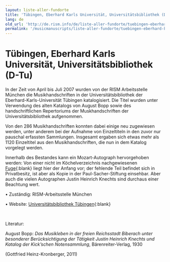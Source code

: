 ```yaml
---
layout: liste-aller-fundorte
title: 'Tübingen, Eberhard Karls Universität, Universitätsbibliothek (D-Tu)'
lang: de
old_url: 'http://de.rism.info/de/liste-aller-fundorte/tuebingen-eberhard-karls-universitaet-universitaetsbibliothek-d-tu.html'
permalink: '/musicmanuscripts/liste-aller-fundorte/tuebingen-eberhard-karls-universitaet-universitaetsbibliothek-d-tu.html'
---
```



# Tübingen, Eberhard Karls Universität, Universitätsbibliothek (D-Tu)

In der Zeit von April bis Juli 2007 wurden von der RISM Arbeitsstelle München die Musikhandschriften in der Universitätsbibliothek der Eberhard-Karls-Universität Tübingen katalogisiert. Die Titel wurden unter Verwendung des alten Katalogs von August Bopp sowie des handschriftlichen Repertoriums der Muskhandschriften der Universitätsbibliothek aufgenommen. 

Von den 286 Musikhandschriften konnten dabei einige neu zugewiesen werden, unter anderem bei der Aufnahme von Einzeltiteln in den zuvor nur pauschal erfassten Sammlungen. Insgesamt ergaben sich etwas mehr als 1120 Einzeltitel aus den Musikhandschriften, die nun in dem Katalog vorgelegt werden.

Innerhalb des Bestandes kann ein Mozart-Autograph hervorgehoben werden: Von einer nicht im Köchelverzeichnis nachgewiesenen [Fuge](https://opac.rism.info/id/rismid/rism455017882 "Opens external link in new window"){:blank} liegt hier der Anfang vor; der fehlende Teil befindet sich in Privatbesitz, ist aber als Kopie in der Paul-Sacher-Stiftung einsehbar. Aber auch die vielen Autographen Justin Heinrich Knechts sind durchaus einer Beachtung wert.

• Zuständig: RISM-Arbeitsstelle München

• Website: [Universitätsbibliothek Tübingen](https://uni-tuebingen.de/einrichtungen/universitaetsbibliothek/ "Opens external link in new window"){:blank}

&nbsp;

Literatur:

August Bopp: _Das Musikleben in der freien Reichsstadt Biberach unter besonderer Berücksichtigung der Tätigkeit Justin Heinrich Knechts und Katalog der Kick’schen Notensammlung_, Bärenreiter-Verlag, 1930

(Gottfried Heinz-Kronberger, 2011)

